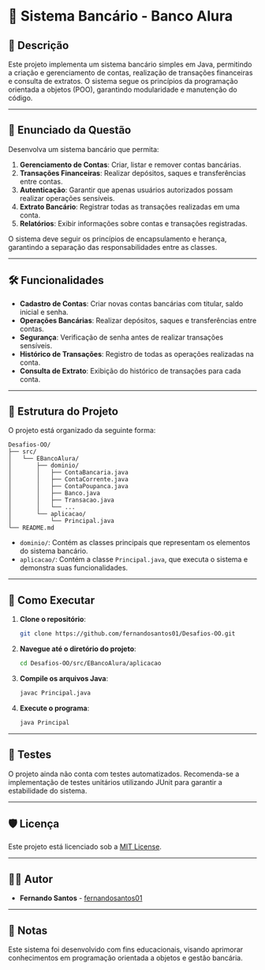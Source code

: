 # 🏦 Sistema Bancário - Banco Alura

## 📄 Descrição

Este projeto implementa um sistema bancário simples em Java, permitindo a criação e gerenciamento de contas, realização de transações financeiras e consulta de extratos. O sistema segue os princípios da programação orientada a objetos (POO), garantindo modularidade e manutenção do código.

---

## 📝 Enunciado da Questão

Desenvolva um sistema bancário que permita:

1. **Gerenciamento de Contas**: Criar, listar e remover contas bancárias.
2. **Transações Financeiras**: Realizar depósitos, saques e transferências entre contas.
3. **Autenticação**: Garantir que apenas usuários autorizados possam realizar operações sensíveis.
4. **Extrato Bancário**: Registrar todas as transações realizadas em uma conta.
5. **Relatórios**: Exibir informações sobre contas e transações registradas.

O sistema deve seguir os princípios de encapsulamento e herança, garantindo a separação das responsabilidades entre as classes.

---

## 🛠️ Funcionalidades

- **Cadastro de Contas**: Criar novas contas bancárias com titular, saldo inicial e senha.
- **Operações Bancárias**: Realizar depósitos, saques e transferências entre contas.
- **Segurança**: Verificação de senha antes de realizar transações sensíveis.
- **Histórico de Transações**: Registro de todas as operações realizadas na conta.
- **Consulta de Extrato**: Exibição do histórico de transações para cada conta.

---

## 🐂 Estrutura do Projeto

O projeto está organizado da seguinte forma:

```
Desafios-OO/
├── src/
│   └── EBancoAlura/
│       ├── dominio/
│       │   ├── ContaBancaria.java
│       │   ├── ContaCorrente.java
│       │   ├── ContaPoupanca.java
│       │   ├── Banco.java
│       │   ├── Transacao.java
│       │   └── ...
│       └── aplicacao/
│           └── Principal.java
└── README.md
```

- `dominio/`: Contém as classes principais que representam os elementos do sistema bancário.
- `aplicacao/`: Contém a classe `Principal.java`, que executa o sistema e demonstra suas funcionalidades.

---

## 🚀 Como Executar

1. **Clone o repositório**:

   ```bash
   git clone https://github.com/fernandosantos01/Desafios-OO.git
   ```

2. **Navegue até o diretório do projeto**:

   ```bash
   cd Desafios-OO/src/EBancoAlura/aplicacao
   ```

3. **Compile os arquivos Java**:

   ```bash
   javac Principal.java
   ```

4. **Execute o programa**:

   ```bash
   java Principal
   ```

---

## 🧪 Testes

O projeto ainda não conta com testes automatizados. Recomenda-se a implementação de testes unitários utilizando JUnit para garantir a estabilidade do sistema.

---

## 🛡️ Licença

Este projeto está licenciado sob a [MIT License](LICENSE).

---

## 👨‍💻 Autor

- **Fernando Santos** - [fernandosantos01](https://github.com/fernandosantos01)

---

## 📝 Notas

Este sistema foi desenvolvido com fins educacionais, visando aprimorar conhecimentos em programação orientada a objetos e gestão bancária.

